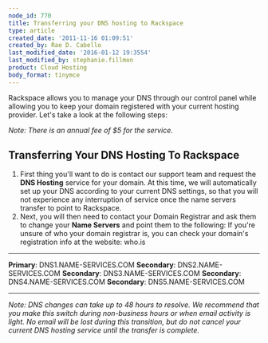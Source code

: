 ```yaml
---
node_id: 770
title: Transferring your DNS hosting to Rackspace
type: article
created_date: '2011-11-16 01:09:51'
created_by: Rae D. Cabello
last_modified_date: '2016-01-12 19:3554'
last_modified_by: stephanie.fillmon
product: Cloud Hosting
body_format: tinymce
---
```


Rackspace allows you to manage your DNS through our control panel while
allowing you to keep your domain registered with your current hosting
provider. Let's take a look at the following steps:

*Note: There is an annual fee of \$5 for the service.*

Transferring Your DNS Hosting To Rackspace
------------------------------------------
1. First thing you'll want to do is contact our support team and
request the **DNS Hosting** service for your domain. At this time, we
will automatically set up your DNS according to your current DNS
settings, so that you will not experience any interruption of service
once the name servers transfer to point to Rackspace.
2. Next, you will then need to contact your Domain Registrar and ask
them to change your **Name Servers** and point them to the following: If
you're unsure of who your domain registrar is, you can check your
domain's registration info at the website: who.is

  ---------------- ------------------------
  **Primary**:     DNS1.NAME-SERVICES.COM
  **Secondary**:   DNS2.NAME-SERVICES.COM
  **Secondary**:   DNS3.NAME-SERVICES.COM
  **Secondary**:   DNS4.NAME-SERVICES.COM
  **Secondary**:   DNS5.NAME-SERVICES.COM
  ---------------- ------------------------

*Note:* *DNS changes can take up to 48 hours to resolve. We recommend
that you make this switch during non-business hours or when email
activity is light. No email will be lost during this transition, but do
not cancel your current DNS hosting service until the transfer is
complete.*

